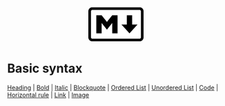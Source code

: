 <h1 align="center">
	<img src=".pictures/markdown-logo.png" alt="markdown logo" width="128" />
</h1>

# Basic syntax

[Heading](https://github.com/Pal79/markdown-cheat-sheet/blob/main/.files/heading.md) |
[Bold](https://github.com/Pal79/markdown-cheat-sheet/blob/main/.files/bold.md) |
[Italic]() |
[Blockquote]() |
[Ordered List]() |
[Unordered List]() |
[Code]() |
[Horizontal rule]() |
[Link]() |
[Image]()
 

